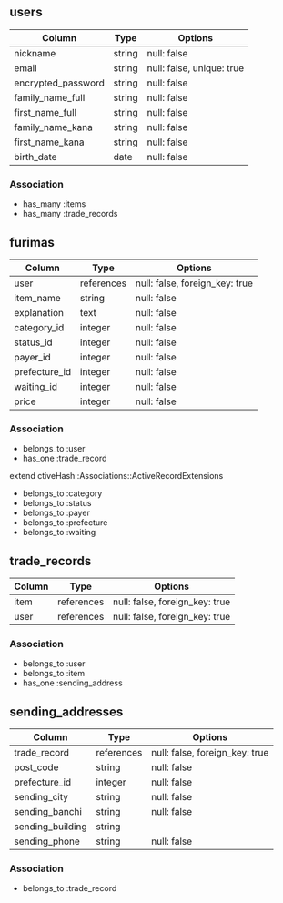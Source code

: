 ## users

|Column            |Type   |Options    |
|------------------|-------|-----------|
|nickname          |string |null: false|
|email             |string |null: false, unique: true|
|encrypted_password|string |null: false|
|family_name_full  |string |null: false|
|first_name_full   |string |null: false|
|family_name_kana  |string |null: false|
|first_name_kana   |string |null: false|
|birth_date        |date   |null: false|


### Association
- has_many :items
- has_many :trade_records


## furimas

|Column       |Type      |Options    |
|-------------|----------|-----------|
|user         |references|null: false, foreign_key: true|
|item_name    |string    |null: false|
|explanation  |text      |null: false|
|category_id  |integer   |null: false|
|status_id    |integer   |null: false|
|payer_id     |integer   |null: false|
|prefecture_id|integer   |null: false|
|waiting_id   |integer   |null: false|
|price        |integer   |null: false|


### Association
- belongs_to :user
- has_one :trade_record


extend ctiveHash::Associations::ActiveRecordExtensions
- belongs_to :category
- belongs_to :status
- belongs_to :payer
- belongs_to :prefecture
- belongs_to :waiting


## trade_records

|Column|Type      |Options          |
|------|----------|-----------------|
|item  |references|null: false, foreign_key: true|
|user  |references|null: false, foreign_key: true|


### Association
- belongs_to :user
- belongs_to :item
- has_one :sending_address


## sending_addresses

|Column          |Type      |Options    |
|----------------|----------|-----------|
|trade_record    |references|null: false, foreign_key: true|
|post_code       |string    |null: false|
|prefecture_id   |integer   |null: false|
|sending_city    |string    |null: false|
|sending_banchi  |string    |null: false|
|sending_building|string    |           |
|sending_phone   |string    |null: false|


### Association
- belongs_to :trade_record
